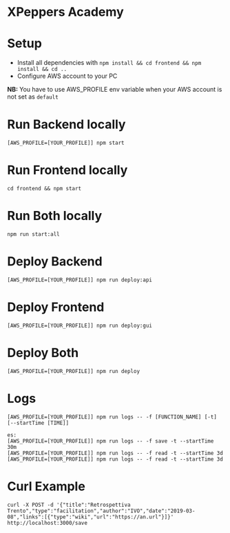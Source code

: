 # XPeppers Academy

# Setup
- Install all dependencies with `npm install && cd frontend && npm install && cd ..`
- Configure AWS account to your PC

**NB:** You have to use AWS_PROFILE env variable when your AWS account is not set as `default`

# Run Backend locally
```
[AWS_PROFILE=[YOUR_PROFILE]] npm start
```

# Run Frontend locally
```
cd frontend && npm start
```

# Run Both locally
```
npm run start:all
```

# Deploy Backend
```
[AWS_PROFILE=[YOUR_PROFILE]] npm run deploy:api
```

# Deploy Frontend
```
[AWS_PROFILE=[YOUR_PROFILE]] npm run deploy:gui
```

# Deploy Both
```
[AWS_PROFILE=[YOUR_PROFILE]] npm run deploy
```

# Logs
```
[AWS_PROFILE=[YOUR_PROFILE]] npm run logs -- -f [FUNCTION_NAME] [-t] [--startTime [TIME]]

es:
[AWS_PROFILE=[YOUR_PROFILE]] npm run logs -- -f save -t --startTime 30m
[AWS_PROFILE=[YOUR_PROFILE]] npm run logs -- -f read -t --startTime 3d
[AWS_PROFILE=[YOUR_PROFILE]] npm run logs -- -f read -t --startTime 3d
```

# Curl Example
```
curl -X POST -d '{"title":"Retrospettiva Trento","type":"facilitation","author":"IVO","date":"2019-03-08","links":[{"type":"wiki","url":"https://an.url"}]}'  http://localhost:3000/save
```